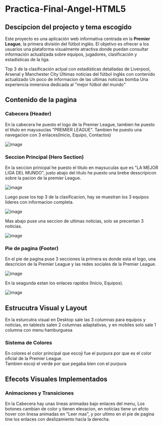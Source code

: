 # Practica-Final-Angel-HTML5

## Descipcion del projecto y tema escogido
Este proyecto es una aplicación web informativa centrada en la **Premier League**, la primera división del fútbol inglés. El objetivo es ofrecer a los usuarios una plataforma visualmente atractiva donde puedan consultar información actualizada sobre equipos, jugadores, clasificación y estadísticas de la liga.

Top 3 de la clasificación actual con estadísticas detalladas de Liverpool, Arsenal y Manchester City
Últimas noticias del fútbol inglés con contenido actualizado
Un poco de informacion de las ultimas noticias bomba 
Una experiencia inmersiva dedicada al "mejor fútbol del mundo"

## Contenido de la pagina
### Cabecera (Header)

En la cabecera he puesto el logo de la Premier League, tambien he puesto el titulo en mayusuclas "PREMIER LEAGUE".
Tambien he puesto una navegacion con 3 enlaces(Inicio, Equipo, Contactos)

![image](https://github.com/user-attachments/assets/48c45fc8-17e3-4a94-a290-f8f1c2c54e1a)


### Seccion Principal (Hero Section)

En la seccion prinicpal he puesto el titulo en maysuculas que es "LA MEJOR LIGA DEL MUNDO", justo abajo del titulo he puesto una brebe desscripicon sobre la pacion de la premier League.

![image](https://github.com/user-attachments/assets/9d5e5684-7e35-49fc-aa1d-07b66e681dbc)


Luego puse los top 3 de la clasificacion, hay se muestran los 3 equipos lideres con informacion completa.

![image](https://github.com/user-attachments/assets/3072de42-5c9b-429a-952d-e921d7d20586)


Mas abajo puse una seccion de ultimas noticias, solo se precentan 3 noticias.

![image](https://github.com/user-attachments/assets/87853db5-aefd-41bd-b58a-e4880719b053)


### Pie de pagina (Footer)

En el pie de pagina puse 3 secciones la primera es donde esta el logo, una descricion de la Premier League y las redes sociales de la Premier League.

![image](https://github.com/user-attachments/assets/8d453b94-958b-4ff9-8890-a5f4b2ab9d56)

En la seagunda estan los enlaces rapidos (Inicio, Equipos).

![image](https://github.com/user-attachments/assets/994181b6-368a-4c47-b758-084dfd7cf9e0)

## Estrucutra Visual y Layout

En la esturcutra visual en Desktop sale las 3 columnas para equipos y noticias, en tablests salen 2 columnas adaptativas, y en mobiles solo sale 1 columna con menu hamburguesa

### Sistema de Colores

En colores el color principal que escoji fue el purpura por que es el color oficial de la Premier League.\
Tambien escoji el verde por que pegaba bien con el purpura

## Efecots Visuales Implementados
### Animaciones y Transiciones

En la Cabecera hay unas lineas animadas bajo enlaces del menu, Los botones cambian de color y tienen elevacion, en noticias tiene un efcto hover con linesa animadas en "Leer mas", y por ultimo en el pie de pagina tine los enlaces con deslizamiento hacia la derecha.
